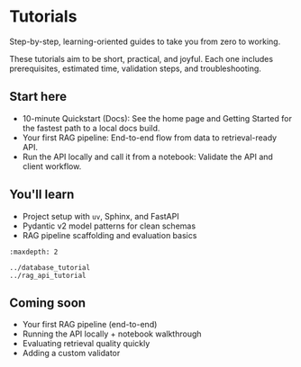 # Tutorials

Step-by-step, learning-oriented guides to take you from zero to working.

These tutorials aim to be short, practical, and joyful. Each one includes prerequisites, estimated time, validation steps, and troubleshooting.

## Start here

- 10-minute Quickstart (Docs): See the home page and Getting Started for the fastest path to a local docs build.
- Your first RAG pipeline: End-to-end flow from data to retrieval-ready API.
- Run the API locally and call it from a notebook: Validate the API and client workflow.

## You&#39;ll learn
- Project setup with `uv`, Sphinx, and FastAPI
- Pydantic v2 model patterns for clean schemas
- RAG pipeline scaffolding and evaluation basics

```{toctree}
:maxdepth: 2

../database_tutorial
../rag_api_tutorial
```

## Coming soon
- Your first RAG pipeline (end-to-end)
- Running the API locally + notebook walkthrough
- Evaluating retrieval quality quickly
- Adding a custom validator
